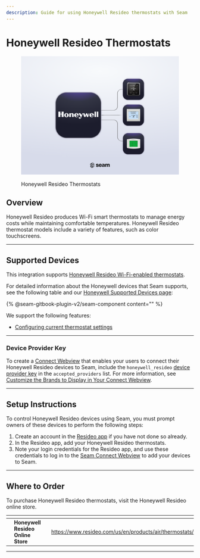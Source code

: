 ```yaml
---
description: Guide for using Honeywell Resideo thermostats with Seam
---
```


# Honeywell Resideo Thermostats

<figure><picture><source srcset="../../.gitbook/assets/honeywell-manufacturer-page-cover-dark.png" media="(prefers-color-scheme: dark)"><img src="../../.gitbook/assets/honeywell-manufacturer-page-cover-light.png" alt="Honeywell Resideo Thermostats"></picture><figcaption><p>Honeywell Resideo Thermostats</p></figcaption></figure>

## Overview

Honeywell Resideo produces Wi-Fi smart thermostats to manage energy costs while maintaining comfortable temperatures. Honeywell Resideo thermostat models include a variety of features, such as color touchscreens.

***

## Supported Devices

This integration supports [Honeywell Resideo Wi-Fi-enabled thermostats](https://www.resideo.com/us/en/products/air/thermostats/).

For detailed information about the Honeywell devices that Seam supports, see the following table and our [Honeywell Supported Devices page](https://www.seam.co/manufacturers/honeywell):

{% @seam-gitbook-plugin-v2/seam-component content="<seam-supported-device-table
  endpoint="https://connect.getseam.com"
  publishable-key="seam_pk1J0Bgui_oYEuzDhOqUzSBkrPmrNsUuKL"
  user-identifier-key="c6e74334-eb31-4719-b679-d84cf1c07d9c"
  manufacturers='["Honeywell"]'
/>" %}

We support the following features:

* [Configuring current thermostat settings](../../products/thermostats/configure-current-climate-settings.md)

***

### Device Provider Key

To create a [Connect Webview](../../core-concepts/connect-webviews/) that enables your users to connect their Honeywell Resideo devices to Seam, include the `honeywell_resideo` [device provider key](../../api-clients/connect_webviews/#device-provider-keys) in the `accepted_providers` list. For more information, see [Customize the Brands to Display in Your Connect Webview](../../core-concepts/connect-webviews/customizing-connect-webviews.md#customize-the-brands-to-display-in-your-connect-webviews).

***

## Setup Instructions

To control Honeywell Resideo devices using Seam, you must prompt owners of these devices to perform the following steps:

1. Create an account in the [Resideo app](https://www.resideo.com/us/en/resideo-smart-home-app/) if you have not done so already.
2. In the Resideo app, add your Honeywell Resideo thermostats.
3. Note your login credentials for the Resideo app, and use these credentials to log in to the [Seam Connect Webview](../../core-concepts/connect-webviews/) to add your devices to Seam.

***

## Where to Order

To purchase Honeywell Resideo thermostats, visit the Honeywell Resideo online store.

<table data-view="cards"><thead><tr><th></th><th></th><th></th><th data-hidden data-card-target data-type="content-ref"></th><th data-hidden data-card-cover data-type="files"></th></tr></thead><tbody><tr><td></td><td><strong>Honeywell Resideo Online Store</strong></td><td></td><td><a href="https://www.resideo.com/us/en/products/air/thermostats/">https://www.resideo.com/us/en/products/air/thermostats/</a></td><td><a href="../../.gitbook/assets/honeywell-logo.png">honeywell-logo.png</a></td></tr></tbody></table>

***
